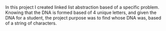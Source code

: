 In this project I created linked list abstraction based of a specific problem. Knowing that the DNA is formed based of 4 unique letters, and given the DNA for a student, the project purpose was to find whose DNA  was, based of a string of characters. 
